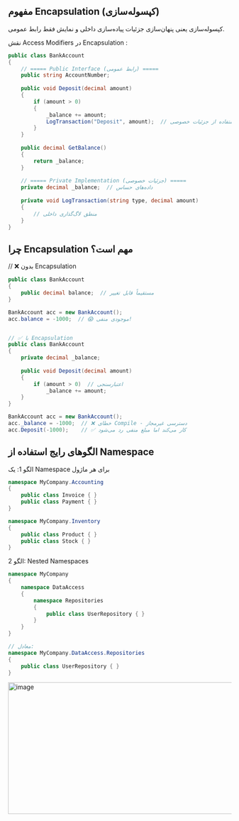 ## مفهوم Encapsulation (کپسوله‌سازی)
کپسوله‌سازی یعنی پنهان‌سازی جزئیات پیاده‌سازی داخلی و نمایش فقط رابط عمومی.

نقش Access Modifiers در Encapsulation : 
```csharp
public class BankAccount
{
    // ===== Public Interface (رابط عمومی) =====
    public string AccountNumber;
    
    public void Deposit(decimal amount)
    {
        if (amount > 0)
        {
            _balance += amount;
            LogTransaction("Deposit", amount);  // استفاده از جزئیات خصوصی
        }
    }
    
    public decimal GetBalance()
    {
        return _balance;
    }
    
    // ===== Private Implementation (جزئیات خصوصی) =====
    private decimal _balance;  // داده‌های حساس
    
    private void LogTransaction(string type, decimal amount)
    {
        // منطق لاگ‌گذاری داخلی
    }
}
```

## چرا Encapsulation مهم است؟

// ❌ بدون Encapsulation
```csharp
public class BankAccount
{
    public decimal balance;  // مستقیماً قابل تغییر
}

BankAccount acc = new BankAccount();
acc.balance = -1000;  // 😱 موجودی منفی!


// ✅ با Encapsulation
public class BankAccount
{
    private decimal _balance;
    
    public void Deposit(decimal amount)
    {
        if (amount > 0)  // اعتبارسنجی
            _balance += amount;
    }
}

BankAccount acc = new BankAccount();
acc._balance = -1000;  // ❌ خطای Compile - دسترسی غیرمجاز
acc.Deposit(-1000);    // ✅ کار می‌کند اما مبلغ منفی رد می‌شود
```


 ## الگوهای رایج استفاده از Namespace
الگو 1: یک Namespace برای هر ماژول

```csharp
namespace MyCompany.Accounting
{
    public class Invoice { }
    public class Payment { }
}

namespace MyCompany.Inventory
{
    public class Product { }
    public class Stock { }
}
```
الگو 2: Nested Namespaces

```csharp
namespace MyCompany
{
    namespace DataAccess
    {
        namespace Repositories
        {
            public class UserRepository { }
        }
    }
}

// معادل:
namespace MyCompany.DataAccess.Repositories
{
    public class UserRepository { }
}

```

<img width="662" height="297" alt="image" src="https://github.com/user-attachments/assets/e5520764-dd03-4f57-8da1-83850cb92282" />
